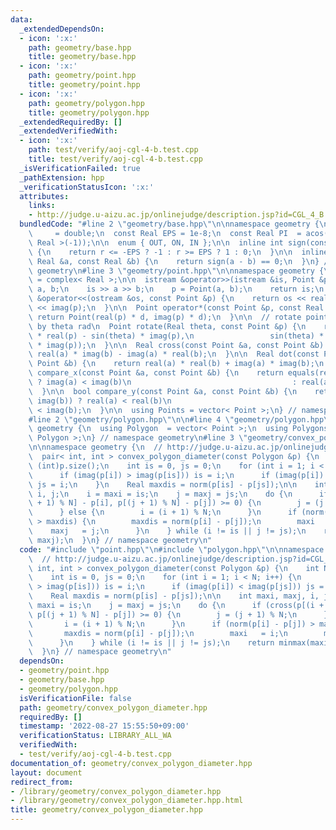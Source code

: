 ```yaml
---
data:
  _extendedDependsOn:
  - icon: ':x:'
    path: geometry/base.hpp
    title: geometry/base.hpp
  - icon: ':x:'
    path: geometry/point.hpp
    title: geometry/point.hpp
  - icon: ':x:'
    path: geometry/polygon.hpp
    title: geometry/polygon.hpp
  _extendedRequiredBy: []
  _extendedVerifiedWith:
  - icon: ':x:'
    path: test/verify/aoj-cgl-4-b.test.cpp
    title: test/verify/aoj-cgl-4-b.test.cpp
  _isVerificationFailed: true
  _pathExtension: hpp
  _verificationStatusIcon: ':x:'
  attributes:
    links:
    - http://judge.u-aizu.ac.jp/onlinejudge/description.jsp?id=CGL_4_B
  bundledCode: "#line 2 \"geometry/base.hpp\"\n\nnamespace geometry {\n  using Real\
    \     = double;\n  const Real EPS = 1e-8;\n  const Real PI  = acos(static_cast<\
    \ Real >(-1));\n\n  enum { OUT, ON, IN };\n\n  inline int sign(const Real &r)\
    \ {\n    return r <= -EPS ? -1 : r >= EPS ? 1 : 0;\n  }\n\n  inline bool equals(const\
    \ Real &a, const Real &b) {\n    return sign(a - b) == 0;\n  }\n} // namespace\
    \ geometry\n#line 3 \"geometry/point.hpp\"\n\nnamespace geometry {\n  using Point\
    \ = complex< Real >;\n\n  istream &operator>>(istream &is, Point &p) {\n    Real\
    \ a, b;\n    is >> a >> b;\n    p = Point(a, b);\n    return is;\n  }\n\n  ostream\
    \ &operator<<(ostream &os, const Point &p) {\n    return os << real(p) << \" \"\
    \ << imag(p);\n  }\n\n  Point operator*(const Point &p, const Real &d) {\n   \
    \ return Point(real(p) * d, imag(p) * d);\n  }\n\n  // rotate point p counterclockwise\
    \ by theta rad\n  Point rotate(Real theta, const Point &p) {\n    return Point(cos(theta)\
    \ * real(p) - sin(theta) * imag(p),\n                 sin(theta) * real(p) + cos(theta)\
    \ * imag(p));\n  }\n\n  Real cross(const Point &a, const Point &b) {\n    return\
    \ real(a) * imag(b) - imag(a) * real(b);\n  }\n\n  Real dot(const Point &a, const\
    \ Point &b) {\n    return real(a) * real(b) + imag(a) * imag(b);\n  }\n\n  bool\
    \ compare_x(const Point &a, const Point &b) {\n    return equals(real(a), real(b))\
    \ ? imag(a) < imag(b)\n                                    : real(a) < real(b);\n\
    \  }\n\n  bool compare_y(const Point &a, const Point &b) {\n    return equals(imag(a),\
    \ imag(b)) ? real(a) < real(b)\n                                    : imag(a)\
    \ < imag(b);\n  }\n\n  using Points = vector< Point >;\n} // namespace geometry\n\
    #line 2 \"geometry/polygon.hpp\"\n\n#line 4 \"geometry/polygon.hpp\"\n\nnamespace\
    \ geometry {\n  using Polygon  = vector< Point >;\n  using Polygons = vector<\
    \ Polygon >;\n} // namespace geometry\n#line 3 \"geometry/convex_polygon_diameter.hpp\"\
    \n\nnamespace geometry {\n  // http://judge.u-aizu.ac.jp/onlinejudge/description.jsp?id=CGL_4_B\n\
    \  pair< int, int > convex_polygon_diameter(const Polygon &p) {\n    int N  =\
    \ (int)p.size();\n    int is = 0, js = 0;\n    for (int i = 1; i < N; i++) {\n\
    \      if (imag(p[i]) > imag(p[is])) is = i;\n      if (imag(p[i]) < imag(p[js]))\
    \ js = i;\n    }\n    Real maxdis = norm(p[is] - p[js]);\n\n    int maxi, maxj,\
    \ i, j;\n    i = maxi = is;\n    j = maxj = js;\n    do {\n      if (cross(p[(i\
    \ + 1) % N] - p[i], p[(j + 1) % N] - p[j]) >= 0) {\n        j = (j + 1) % N;\n\
    \      } else {\n        i = (i + 1) % N;\n      }\n      if (norm(p[i] - p[j])\
    \ > maxdis) {\n        maxdis = norm(p[i] - p[j]);\n        maxi   = i;\n    \
    \    maxj   = j;\n      }\n    } while (i != is || j != js);\n    return minmax(maxi,\
    \ maxj);\n  }\n} // namespace geometry\n"
  code: "#include \"point.hpp\"\n#include \"polygon.hpp\"\n\nnamespace geometry {\n\
    \  // http://judge.u-aizu.ac.jp/onlinejudge/description.jsp?id=CGL_4_B\n  pair<\
    \ int, int > convex_polygon_diameter(const Polygon &p) {\n    int N  = (int)p.size();\n\
    \    int is = 0, js = 0;\n    for (int i = 1; i < N; i++) {\n      if (imag(p[i])\
    \ > imag(p[is])) is = i;\n      if (imag(p[i]) < imag(p[js])) js = i;\n    }\n\
    \    Real maxdis = norm(p[is] - p[js]);\n\n    int maxi, maxj, i, j;\n    i =\
    \ maxi = is;\n    j = maxj = js;\n    do {\n      if (cross(p[(i + 1) % N] - p[i],\
    \ p[(j + 1) % N] - p[j]) >= 0) {\n        j = (j + 1) % N;\n      } else {\n \
    \       i = (i + 1) % N;\n      }\n      if (norm(p[i] - p[j]) > maxdis) {\n \
    \       maxdis = norm(p[i] - p[j]);\n        maxi   = i;\n        maxj   = j;\n\
    \      }\n    } while (i != is || j != js);\n    return minmax(maxi, maxj);\n\
    \  }\n} // namespace geometry\n"
  dependsOn:
  - geometry/point.hpp
  - geometry/base.hpp
  - geometry/polygon.hpp
  isVerificationFile: false
  path: geometry/convex_polygon_diameter.hpp
  requiredBy: []
  timestamp: '2022-08-27 15:55:50+09:00'
  verificationStatus: LIBRARY_ALL_WA
  verifiedWith:
  - test/verify/aoj-cgl-4-b.test.cpp
documentation_of: geometry/convex_polygon_diameter.hpp
layout: document
redirect_from:
- /library/geometry/convex_polygon_diameter.hpp
- /library/geometry/convex_polygon_diameter.hpp.html
title: geometry/convex_polygon_diameter.hpp
---
```

